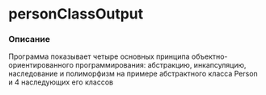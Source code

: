 # personClassOutput

### Описание
Программа показывает четыре основных принципа объектно-ориентированного программирования: абстракцию, инкапсуляцию, наследование и полиморфизм на примере абстрактного класса Person и 4 наследующих его классов
